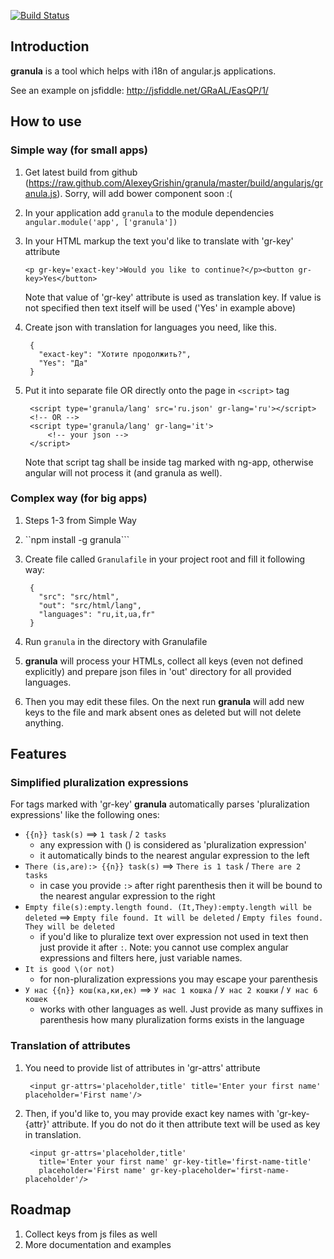 [![Build Status](https://travis-ci.org/AlexeyGrishin/granula.png?branch=master)](https://travis-ci.org/AlexeyGrishin/granula)

Introduction
-----------
__granula__ is a tool which helps with i18n of angular.js applications.

See an example on jsfiddle: http://jsfiddle.net/GRaAL/EasQP/1/

How to use
-----------

### Simple way (for small apps)
1. Get latest build from github (https://raw.github.com/AlexeyGrishin/granula/master/build/angularjs/granula.js). Sorry, will add bower component soon :(
2. In your application add `granula` to the module dependencies ```angular.module('app', ['granula'])```
3. In your HTML markup the text you'd like to translate with 'gr-key' attribute

    `<p gr-key='exact-key'>Would you like to continue?</p><button gr-key>Yes</button>`

    Note that value of 'gr-key' attribute is used as translation key. If value is not specified then text itself will be used ('Yes' in example above)
4. Create json with translation for languages you need, like this.
    
        {
          "exact-key": "Хотите продолжить?",
          "Yes": "Да"
        }

5. Put it into separate file OR directly onto the page in `<script>` tag

        <script type='granula/lang' src='ru.json' gr-lang='ru'></script>
        <!-- OR -->
        <script type='granula/lang' gr-lang='it'>
            <!-- your json -->
        </script>

    Note that script tag shall be inside tag marked with ng-app, otherwise angular will not process it (and granula as well).

### Complex way (for big apps)
1. Steps 1-3 from Simple Way
2. ``npm install -g granula```
3. Create file called ```Granulafile``` in your project root and fill it following way:

        {
          "src": "src/html",
          "out": "src/html/lang",
          "languages": "ru,it,ua,fr"
        }

4. Run `granula` in the directory with Granulafile
5. __granula__ will process your HTMLs, collect all keys (even not defined explicitly) and prepare json files in 'out' directory for all provided languages.
6. Then you may edit these files. On the next run __granula__ will add new keys to the file and mark absent ones as deleted but will not delete anything.


Features
----------
### Simplified pluralization expressions

For tags marked with 'gr-key' __granula__ automatically parses 'pluralization expressions' like the following ones:
- `{{n}} task(s)` ==> `1 task` / `2 tasks`
  - any expression with () is considered as 'pluralization expression'
  - it automatically binds to the nearest angular expression to the left
- `There (is,are):> {{n}} task(s)` ==> `There is 1 task` / `There are 2 tasks`
  - in case you provide `:>` after right parenthesis then it will be bound to the nearest angular expression to the right
- `Empty file(s):empty.length found. (It,They):empty.length will be deleted` ==> `Empty file found. It will be deleted` / `Empty files found. They will be deleted`
  - if you'd like to pluralize text over expression not used in text then just provide it after `:`. Note: you cannot use complex angular expressions and filters here, just variable names.
- `It is good \(or not)`
  - for non-pluralization expressions you may escape your parenthesis
- `У нас {{n}} кош(ка,ки,ек)` ==> `У нас 1 кошка` / `У нас 2 кошки` / `У нас 6 кошек`
  - works with other languages as well. Just provide as many suffixes in parenthesis how many pluralization forms exists in the language

### Translation of attributes

1. You need to provide list of attributes in 'gr-attrs' attribute

        <input gr-attrs='placeholder,title' title='Enter your first name' placeholder='First name'/>

2. Then, if you'd like to, you may provide exact key names with 'gr-key-{attr}' attribute. If you do not do it then attribute text will be used as key in translation.

        <input gr-attrs='placeholder,title' 
          title='Enter your first name' gr-key-title='first-name-title'
          placeholder='First name' gr-key-placeholder='first-name-placeholder'/>


Roadmap
----------------
1. Collect keys from js files as well
2. More documentation and examples
